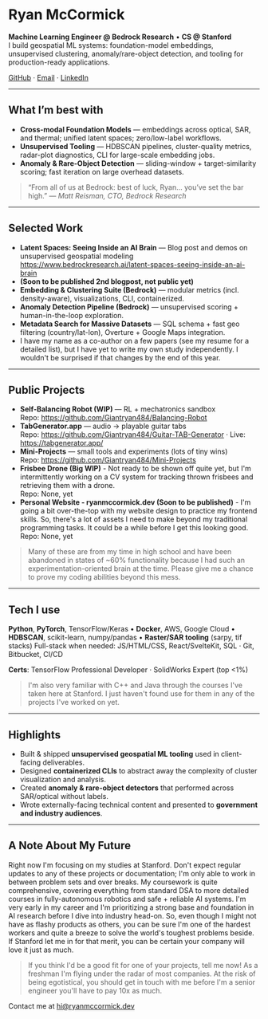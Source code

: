 # Ryan McCormick

**Machine Learning Engineer @ Bedrock Research** • **CS @ Stanford**  
I build geospatial ML systems: foundation-model embeddings, unsupervised clustering, anomaly/rare-object detection, and tooling for production-ready applications.

[GitHub](https://github.com/ryanmccormickdev) · [Email](mailto:hi@ryanmccormick.dev) · [LinkedIn](https://www.linkedin.com/in/ryanmdev/)

---

## What I’m best with

- **Cross-modal Foundation Models** — embeddings across optical, SAR, and thermal; unified latent spaces; zero/low-label workflows.  
- **Unsupervised Tooling** — HDBSCAN pipelines, cluster-quality metrics, radar-plot diagnostics, CLI for large-scale embedding jobs.  
- **Anomaly & Rare-Object Detection** — sliding-window + target-similarity scoring; fast iteration on large overhead datasets.

> “From all of us at Bedrock: best of luck, Ryan… you’ve set the bar high.” — *Matt Reisman, CTO, Bedrock Research*

---

## Selected Work

- **Latent Spaces: Seeing Inside an AI Brain** — Blog post and demos on unsupervised geospatial modeling  
  https://www.bedrockresearch.ai/latent-spaces-seeing-inside-an-ai-brain
- **(Soon to be published 2nd blogpost, not public yet)**
- **Embedding & Clustering Suite (Bedrock)** — modular metrics (incl. density-aware), visualizations, CLI, containerized.
- **Anomaly Detection Pipeline (Bedrock)** — unsupervised scoring + human-in-the-loop exploration.
- **Metadata Search for Massive Datasets** — SQL schema + fast geo filtering (country/lat-lon), Overture + Google Maps integration.
- I have my name as a co-author on a few papers (see my resume for a detailed list), but I have yet to write my own study independently. I wouldn't be surprised if that changes by the end of this year.

---

## Public Projects

- **Self-Balancing Robot (WIP)** — RL + mechatronics sandbox  
  Repo: https://github.com/Giantryan484/Balancing-Robot
- **TabGenerator.app** — audio → playable guitar tabs  
  Repo: https://github.com/Giantryan484/Guitar-TAB-Generator · Live: https://tabgenerator.app/
- **Mini-Projects** — small tools and experiments (lots of tiny wins)  
  Repo: https://github.com/Giantryan484/Mini-Projects 
- **Frisbee Drone (Big WIP)** - Not ready to be shown off quite yet, but I'm intermittently working on a CV system for tracking thrown frisbees and retrieving them with a drone.   
  Repo: None, yet
- **Personal Website - ryanmccormick.dev (Soon to be published)** - I'm going a bit over-the-top with my website design to practice my frontend skills. So, there's a lot of assets I need to make beyond my traditional programming tasks. It could be a while before I get this looking good.   
  Repo: None, yet

> Many of these are from my time in high school and have been abandoned in states of ~60% functionality because I had such an experimentation-oriented brain at the time. Please give me a chance to prove my coding abilities beyond this mess.

---

## Tech I use

**Python**, **PyTorch**, TensorFlow/Keras • **Docker**, AWS, Google Cloud • **HDBSCAN**, scikit-learn, numpy/pandas • **Raster/SAR tooling** (sarpy, tif stacks)
Full-stack when needed: JS/HTML/CSS, React/SvelteKit, SQL · Git, Bitbucket, CI/CD

**Certs**: TensorFlow Professional Developer · SolidWorks Expert (top <1%)

> I'm also very familiar with C++ and Java through the courses I've taken here at Stanford. I just haven't found use for them in any of the projects I've worked on yet.

---

## Highlights

- Built & shipped **unsupervised geospatial ML tooling** used in client-facing deliverables.  
- Designed **containerized CLIs** to abstract away the complexity of cluster visualization and analysis.  
- Created **anomaly & rare-object detectors** that performed across SAR/optical without labels.  
- Wrote externally-facing technical content and presented to **government and industry audiences**.

---

## A Note About My Future

Right now I'm focusing on my studies at Stanford. Don't expect regular updates to any of these projects or documentation; I'm only able to work in between problem sets and over breaks. My coursework is quite comprehensive, covering everything from standard DSA to more detailed courses in fully-autonomous robotics and safe + reliable AI systems. I'm very early in my career and I'm prioritizing a strong base and foundation in AI research before I dive into industry head-on. So, even though I might not have as flashy products as others, you can be sure I'm one of the hardest workers and quite a breeze to solve the world's toughest problems beside. If Stanford let me in for that merit, you can be certain your company will love it just as much.

> If you think I'd be a good fit for one of your projects, tell me now! As a freshman I'm flying under the radar of most companies. At the risk of being egotistical, you should get in touch with me before I'm a senior engineer you'll have to pay 10x as much.

Contact me at [hi@ryanmccormick.dev](mailto:hi@ryanmccormick.dev)
